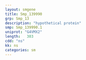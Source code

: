 ```yaml
---
layout: smgene
title: Smp_139990
grp: Smp_13
description: "hypothetical protein"
smp: Smp_139990.1
uniprot: "G4VMX2"
length:   303
cdd: "ns"
kk: ns
categories: sm
---
```

